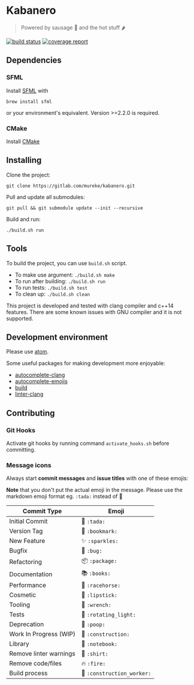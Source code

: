 # Kabanero

> Powered by sausage 🌭 and the hot stuff 🌶

[![build status](https://gitlab.com/mureke/kabanero/badges/master/build.svg)](https://gitlab.com/mureke/kabanero/commits/master)
[![coverage report](https://gitlab.com/mureke/kabanero/badges/master/coverage.svg)](https://gitlab.com/mureke/kabanero/commits/master)

## Dependencies

### SFML

Install [SFML](http://www.sfml-dev.org/) with

```
brew install sfml
```

or your environment's equivalent. Version >=2.2.0 is required.

### CMake

Install [CMake](https://cmake.org/)

## Installing

Clone the project:

```
git clone https://gitlab.com/mureke/kabanero.git
```

Pull and update all submodules:

```
git pull && git submodule update --init --recursive
```

Build and run:

```
./build.sh run
```

## Tools

To build the project, you can use `build.sh` script.

*   To make use argument: `./build.sh make`
*   To run after building: `./build.sh run`
*   To run tests: `./build.sh test`
*   To clean up: `./build.sh clean`

This project is developed and tested with clang compiler and c++14 features. There are some known issues with GNU compiler and it is not supported.

## Development environment

Please use [atom](https://atom.io/).

Some useful packages for making development more enjoyable:

*   [autocomplete-clang](https://atom.io/packages/autocomplete-clang)
*   [autocomplete-emojis](https://atom.io/packages/autocomplete-emojis)
*   [build](https://atom.io/packages/build)
*   [linter-clang](https://atom.io/packages/linter-clang)


## Contributing

### Git Hooks

Activate git hooks by running command `activate_hooks.sh` before committing.

### Message icons

Always start **commit messages** and **issue titles** with one of these emojis:

**Note** that you don't put the actual emoji in the message.
Please use the markdown emoji format eg. `:tada:` instead of 🎉

Commit Type             | Emoji
----------------------- | -------------------
Initial Commit          | 🎉  `:tada:`
Version Tag             | 🔖  `:bookmark:`
New Feature             | ✨  `:sparkles:`
Bugfix                  | 🐛  `:bug:`
Refactoring             | 📦  `:package:`
Documentation           | 📚  `:books:`
Performance             | 🐎  `:racehorse:`
Cosmetic                | 💄  `:lipstick:`
Tooling                 | 🔧  `:wrench:`
Tests                   | 🚨  `:rotating_light:`
Deprecation             | 💩  `:poop:`
Work In Progress (WIP)  | 🚧  `:construction:`
Library                 | 📓  `:notebook:`
Remove linter warnings  | 👕  `:shirt:`
Remove code/files       | 🔥  `:fire:`
Build process           | 👷  `:construction_worker:`
